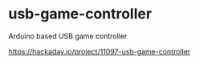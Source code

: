 # usb-game-controller
Arduino based USB game controller

https://hackaday.io/project/11097-usb-game-controller
